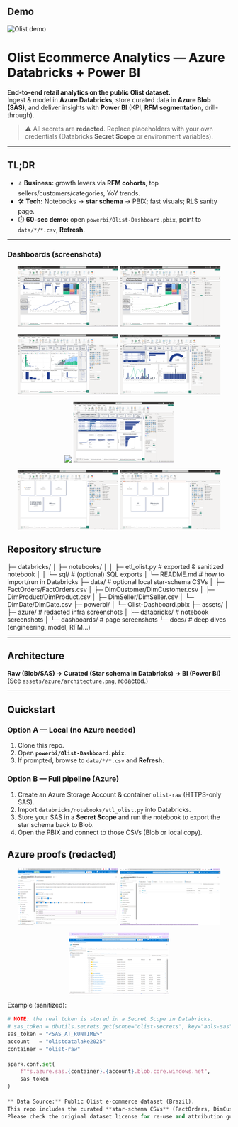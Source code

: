 
## Demo

![Olist demo](assets/videos/Olist-demo.gif)

# Olist Ecommerce Analytics — Azure Databricks + Power BI

**End-to-end retail analytics on the public Olist dataset.**  
Ingest & model in **Azure Databricks**, store curated data in **Azure Blob (SAS)**, and deliver insights with **Power BI** (KPI, **RFM segmentation**, drill-through).

> ⚠️ All secrets are **redacted**. Replace placeholders with your own credentials (Databricks **Secret Scope** or environment variables).

---

## TL;DR

- ⭐ **Business:** growth levers via **RFM cohorts**, top sellers/customers/categories, YoY trends.  
- 🛠️ **Tech:** Notebooks → **star schema** → PBIX; fast visuals; RLS sanity page.  
- ⏱️ **60-sec demo:** open `powerbi/Olist-Dashboard.pbix`, point to `data/*/*.csv`, **Refresh**.


---


### Dashboards (screenshots)

<p align="center">
  <img src="assets/dashboards/Performance_overview.png" width="45%"/>
  <img src="assets/dashboards/Performance_overview2.png" width="45%"/>
</p>

<p align="center">
  <img src="assets/dashboards/Customer_segmentation%20(RFM).png" width="45%"/>
  <img src="assets/dashboards/drillthrough%201%20seller%20insight.png" width="45%"/>
</p>

<p align="center">
  <img src="assets/dashboards/drillthrough%202%20customers%20performance.png" width="45%"/>
  <img src="assets/dashboards/drillthrough3%20Productcategory%20details.png" width="45%"/>
</p>

<p align="center">
  <img src="assets/dashboards/RLS%20check1.png" width="45%"/>
  <img src="assets/dashboards/RLS%20check2.png" width="45%"/>
</p>




## Repository structure

├─ databricks/
│ ├─ notebooks/
│ │ ├─ etl_olist.py # exported & sanitized notebook
│ │ └─ sql/ # (optional) SQL exports
│ └─ README.md # how to import/run in Databricks
├─ data/ # optional local star-schema CSVs
│ ├─ FactOrders/FactOrders.csv
│ ├─ DimCustomer/DimCustomer.csv
│ ├─ DimProduct/DimProduct.csv
│ ├─ DimSeller/DimSeller.csv
│ └─ DimDate/DimDate.csv
├─ powerbi/
│ └─ Olist-Dashboard.pbix
├─ assets/
│ ├─ azure/ # redacted infra screenshots
│ ├─ databricks/ # notebook screenshots
│ └─ dashboards/ # page screenshots
└─ docs/ # deep dives (engineering, model, RFM…)


---

## Architecture

**Raw (Blob/SAS) → Curated (Star schema in Databricks) → BI (Power BI)**  
(See `assets/azure/architecture.png`, redacted.)

---

## Quickstart

### Option A — Local (no Azure needed)

1. Clone this repo.  
2. Open **`powerbi/Olist-Dashboard.pbix`**.  
3. If prompted, browse to `data/*/*.csv` and **Refresh**.

### Option B — Full pipeline (Azure)

1. Create an Azure Storage Account & container `olist-raw` (HTTPS-only SAS).  
2. Import `databricks/notebooks/etl_olist.py` into Databricks.  
3. Store your SAS in a **Secret Scope** and run the notebook to export the star schema back to Blob.  
4. Open the PBIX and connect to those CSVs (Blob or local copy).

## Azure proofs (redacted)

<p align="center">
  <img src="assets/azure/azure-sas-settings.png" width="45%"/>
  <img src="assets/azure/azure-containers-list.png" width="45%"/>
</p>

<p align="center">
  <img src="assets/azure/azure-csv_data.png" width="45%"/>
</p>



Example (sanitized):

```python
# NOTE: the real token is stored in a Secret Scope in Databricks.
# sas_token = dbutils.secrets.get(scope="olist-secrets", key="adls-sas")
sas_token = "<SAS_AT_RUNTIME>"
account   = "olistdatalake2025"
container = "olist-raw"

spark.conf.set(
    f"fs.azure.sas.{container}.{account}.blob.core.windows.net",
    sas_token
)

** Data Source:** Public Olist e-commerce dataset (Brazil).  
This repo includes the curated **star-schema CSVs** (FactOrders, DimCustomer, DimProduct, DimSeller, DimDate) for local demo.  
Please check the original dataset license for re-use and attribution guidelines.

